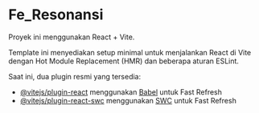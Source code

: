 # Fe_Resonansi

Proyek ini menggunakan React + Vite.

Template ini menyediakan setup minimal untuk menjalankan React di Vite dengan Hot Module Replacement (HMR) dan beberapa aturan ESLint.

Saat ini, dua plugin resmi yang tersedia:

- [@vitejs/plugin-react](https://github.com/vitejs/vite-plugin-react/blob/main/packages/plugin-react/README.md) menggunakan [Babel](https://babeljs.io/) untuk Fast Refresh
- [@vitejs/plugin-react-swc](https://github.com/vitejs/vite-plugin-react-swc) menggunakan [SWC](https://swc.rs/) untuk Fast Refresh
